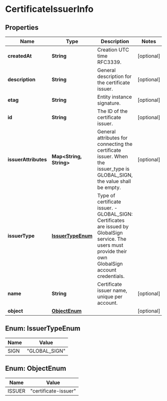 
# CertificateIssuerInfo

## Properties
Name | Type | Description | Notes
------------ | ------------- | ------------- | -------------
**createdAt** | **String** | Creation UTC time RFC3339. |  [optional]
**description** | **String** | General description for the certificate issuer. |  [optional]
**etag** | **String** | Entity instance signature. |  [optional]
**id** | **String** | The ID of the certificate issuer. |  [optional]
**issuerAttributes** | **Map&lt;String, String&gt;** | General attributes for connecting the certificate issuer. When the issuer_type is GLOBAL_SIGN, the value shall be empty.  |  [optional]
**issuerType** | [**IssuerTypeEnum**](#IssuerTypeEnum) | Type of certificate issuer. - GLOBAL_SIGN:   Certificates are issued by GlobalSign service. The users must provide their own GlobalSign account credentials.  | 
**name** | **String** | Certificate issuer name, unique per account. |  [optional]
**object** | [**ObjectEnum**](#ObjectEnum) |  |  [optional]


<a name="IssuerTypeEnum"></a>
## Enum: IssuerTypeEnum
Name | Value
---- | -----
SIGN | &quot;GLOBAL_SIGN&quot;


<a name="ObjectEnum"></a>
## Enum: ObjectEnum
Name | Value
---- | -----
ISSUER | &quot;certificate-issuer&quot;



